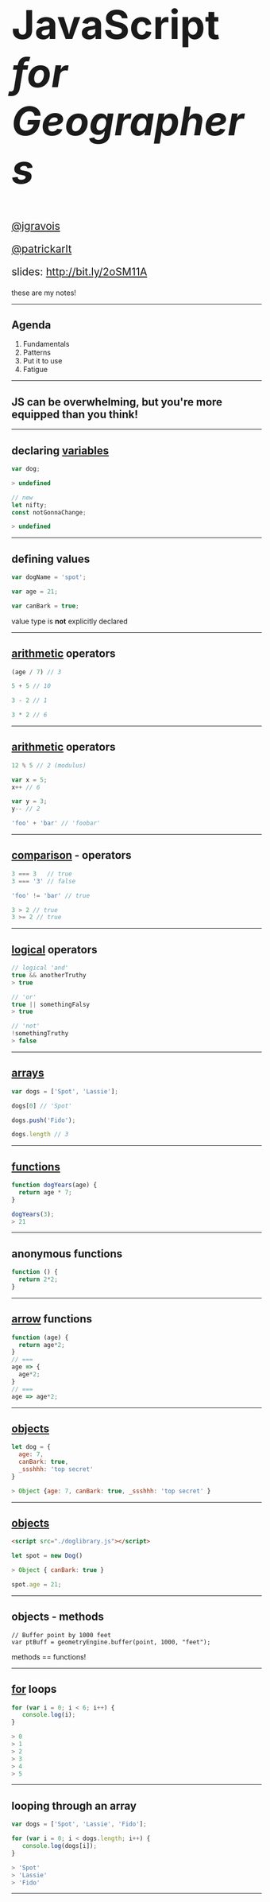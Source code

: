 <!-- outline

Intro (5 minutes)
  * what this talk is and isn't (pat)
  * dont be overwhelmed (pat)
  * you are technically minded enough to learn this (john)

JavaScript is fun (and useful!)
Variables and Objects (5 minutes. jg)
operators
Arrays
loops
Functions (5 minutes, jg)

Closures and `this` (5 minutes, pat)
Async (5 minutes, pat)
Local Dev Environment, Install node, http-server, start a local server serving a basic html page (CDN) and an external script (5 minutes, jg) https://momentjs.com/docs/#/displaying/from/
The DOM and Browser Development (5 minutes, pat)
Debugging (5 minutes, pat)
Modules / libraries (5 minutes, pat)
Walk through a few JS API samples (5 minutes, jg) (with event and promise)
The JavaScript Ecosystem (5 minutes, pat)
A note about ES 2015 (pat)
“Opinions” About JavaScript (5 minutes, pat)
Resources to Keep Learning (2 minutes, jg)

https://twitter.com/hoverbird/status/750826785781063680
https://twitter.com/thomasfuchs/status/708675139253174273?lang=en

how can we help GIS folks identify?

variables pointing at something else - red exclamation points in .MXDs
strings, integers, booleans - datatypes for feature class attribute columns
conditional operators = field calculator / definition expressions

functions accepting arguments - gp tools with input parameters
asynchronous = background geoprocessing

project dependencies - ArcMap license level? (yuck)
dev Environment
  ArcMap
  ArcCatalog
  online documentation

opinions - GIS folks definitely know about those
 which projection is the best?
 back in the day

-->

<!-- .slide: data-background="../../../template/img/ds2018/bg-1.png" -->

<!--div style="margin: auto; padding-top: 50px; padding-bottom: 50px; width: 80%; background: rgba(30,30,30,0.9)"/-->

<h1 style="text-align: left; font-size: 80px;"><b>JavaScript</b> <i>for Geographers</i></h1>
    <p style="text-align: left; font-size: 1.5em;"><a href="https://github.com/jgravois">@jgravois</a></p>
    <p style="text-align: left; font-size: 1.5em;"><a href="https://github.com/patrickarlt">@patrickarlt</a></p>
    <p style="text-align: left; font-size: 1.5em;">slides: <a href="http://bit.ly/2oSM11A">http://bit.ly/2oSM11A</a>

<aside class="notes">

these are my notes!

</aside>

---

<!-- .slide: data-background="../../../template/img/ds2018/bg-2.png" -->

## Agenda

1. Fundamentals
2. <span style="white-space: nowrap;">Patterns</span>
3. Put it to use
4. Fatigue

---

<!-- .slide: data-background="../../../template/img/ds2018/bg-5.png" -->

## JS can be overwhelming, but you're more equipped than you think!

---

<!-- .slide: data-background="../../../template/img/ds2018/bg-6.png" -->

## declaring [variables](https://developer.mozilla.org/en-US/docs/Web/JavaScript/Reference/Statements/var)

```js
var dog;

> undefined

// new
let nifty;
const notGonnaChange;

> undefined
```

---

<!-- .slide: data-background="../../../template/img/ds2018/bg-7.png" -->

## defining values

```js
var dogName = 'spot';

var age = 21;

var canBark = true;

```
value type is **not** explicitly declared
   <aside class="notes">

   </aside>

---

<!-- .slide: data-background="../../../template/img/ds2018/bg-7.png" -->

## [arithmetic](https://developer.mozilla.org/en-US/docs/Web/JavaScript/Reference/Operators/Arithmetic_Operators) operators

```js
(age / 7) // 3

5 + 5 // 10

3 - 2 // 1

3 * 2 // 6
```

---

<!-- .slide: data-background="../../../template/img/ds2018/bg-6.png" -->

## [arithmetic](https://developer.mozilla.org/en-US/docs/Web/JavaScript/Reference/Operators/Arithmetic_Operators) operators

```js
12 % 5 // 2 (modulus)

var x = 5;
x++ // 6

var y = 3;
y-- // 2

'foo' + 'bar' // 'foobar'
```

   <aside class="notes">

   </aside>

---

<!-- .slide: data-background="../../../template/img/ds2018/bg-2.png" -->

## [comparison](https://developer.mozilla.org/en-US/docs/Web/JavaScript/Reference/Operators/Comparison_Operators) - operators

```js
3 === 3   // true
3 === '3' // false

'foo' != 'bar' // true

3 > 2 // true
3 >= 2 // true
```
   <aside class="notes">

   </aside>

---

<!-- .slide: data-background="../../../template/img/ds2018/bg-3.png" -->

## [logical](https://developer.mozilla.org/en-US/docs/Web/JavaScript/Reference/Operators/Logical_Operators) operators
```js
// logical 'and'
true && anotherTruthy
> true

// 'or'
true || somethingFalsy
> true

// 'not'
!somethingTruthy
> false
```
   <aside class="notes">

   </aside>

---

<!-- .slide: data-background="../../../template/img/ds2018/bg-4.png" -->

## [arrays](https://developer.mozilla.org/en-US/docs/Web/JavaScript/Reference/Global_Objects/Array)
```js
var dogs = ['Spot', 'Lassie'];

dogs[0] // 'Spot'

dogs.push('Fido');

dogs.length // 3
```
   <aside class="notes">

   </aside>

---

<!-- .slide: data-background="../../../template/img/ds2018/bg-5.png" -->

## [functions](https://developer.mozilla.org/en-US/docs/Web/JavaScript/Guide/Functions)

```js
function dogYears(age) {
  return age * 7;
}

dogYears(3);
> 21
```
   <aside class="notes">

   </aside>

---

<!-- .slide: data-background="../../../template/img/ds2018/bg-6.png" -->

## anonymous functions
```js
function () {
  return 2*2;
}
```
   <aside class="notes">

   </aside>

---

<!-- .slide: data-background="../../../template/img/ds2018/bg-6.png" -->

## [arrow](https://developer.mozilla.org/en-US/docs/Web/JavaScript/Reference/Functions/Arrow_functions) functions
```js
function (age) {
  return age*2;
}
// ===
age => {
  age*2;
}
// ===
age => age*2;

```
   <aside class="notes">

   </aside>

---

<!-- .slide: data-background="../../../template/img/ds2018/bg-7.png" -->

## [objects](https://developer.mozilla.org/en-US/docs/Web/JavaScript/Guide/Working_with_Objects)

```js
let dog = {
  age: 7,
  canBark: true,
  _ssshhh: 'top secret'
}

> Object {age: 7, canBark: true, _ssshhh: 'top secret' }

```

   <aside class="notes">

   </aside>

---

<!-- .slide: data-background="../../../template/img/ds2018/bg-6.png" -->

## [objects](https://developer.mozilla.org/en-US/docs/Web/JavaScript/Guide/Working_with_Objects)

```html
<script src="./doglibrary.js"></script>
```

```js
let spot = new Dog()

> Object { canBark: true }

spot.age = 21;
```

   <aside class="notes">

   </aside>

---

<!-- .slide: data-background="../../../template/img/ds2018/bg-3.png" -->

## objects - methods

```
// Buffer point by 1000 feet
var ptBuff = geometryEngine.buffer(point, 1000, "feet");
```
   <aside class="notes">
     methods == functions!
   </aside>

---

<!-- .slide: data-background="../../../template/img/ds2018/bg-2.png" -->

## [for](https://developer.mozilla.org/en-US/docs/Web/JavaScript/Reference/Statements/for) loops

```js
for (var i = 0; i < 6; i++) {
   console.log(i);
}

> 0
> 1
> 2
> 3
> 4
> 5
```
   <aside class="notes">

   </aside>

---

<!-- .slide: data-background="../../../template/img/ds2018/bg-3.png" -->

## looping through an array

```js
var dogs = ['Spot', 'Lassie', 'Fido'];

for (var i = 0; i < dogs.length; i++) {
   console.log(dogs[i]);
}

> 'Spot'
> 'Lassie'
> 'Fido'
```
   <aside class="notes">

   </aside>

---

<!-- .slide: data-background="../../../template/img/ds2018/bg-4.png" -->

## JavaScript is _Asynchronous_

* JavaScript is _single threaded_
* Only does 1 thing at a time
* Lots of things might happen at once
* This is the "Event Loop"

---

<!-- .slide: data-background="../../../template/img/ds2018/bg-5.png" -->

## JavaScript Event Loop

1. Executes one function at a time
2. <span style="white-space: nowrap;">Run the entire function</spann>
3. Start the next function

[Demo](http://jsbin.com/bezusuk/edit?js,console)

---

<!-- .slide: data-background="../../../template/img/ds2018/bg-6.png" -->

## Callbacks

```html
<button id="button">Click Me!</button>
```

```js
let button = document.getElementById('button');

button.addEventListener('click', function () {
  console.log('The button was clicked');
});
```

Callback are functions that are called when things happen.

[Demo](http://jsbin.com/qovotex/edit?html,js,console,output)

---

<!-- .slide: data-background="../../../template/img/ds2018/bg-7.png" -->

## Promises

```js
let user = fetch('https://randomuser.me/api/')
  .then(processResponse)
  .then(doSomethingWithUser)
  .catch(anyErrors);

function processResponse (response) {
  return response.json();
}

function doSomethingWithUser (user) {
  console.log(user); // prints a bunch of user info
}

function anyErrors (error) {
  console.error('what have you done!', error);
}
```

Promises represent a future value that will be "resolved".

[Demo](http://jsbin.com/qisiki/edit?js,console)

---

<!-- .slide: data-background="../../../template/img/ds2018/4.png" -->

## Function Scope

```
var message = 'Hello World!';

function go () {
  console.log(message);
}

go();
```

When functions are called they remember the variables around them, this is refered to as "lexical scope".

---

<!-- .slide: data-background="../../../template/img/ds2018/bg-2.png" -->

## What is `this`?

```js
var user = {
  firstName: "Casey",
  lastName: "Jones",
  fullName: function () {
    console.log(this.firstName + " " + this.lastName);
  }
}

person.fullName() // > Casey Jones
```

---

<!-- .slide: data-background="../../../template/img/ds2018/bg-3.png" -->

## What is `this`?

The value of `this` depends on how the function was called.

[Demo](http://jsbin.com/rowofi/edit?js,console)

---

<!-- .slide: data-background="../../../template/img/ds2018/bg-5.png" -->

## lets set up a JS development environment

* [do i have a web server running?](https://gist.github.com/jgravois/5e73b56fa7756fd00b89)
* [`demo.html`](https://github.com/jgravois/presentations/blob/12ad63798193bd32950809996c9825067a742aa7/devsummit/2017/js/snippets/demo.html)
   <aside class="notes">
     good time to talk about CDNs
   </aside>

---

<!-- .slide: data-background="../../../template/img/ds2018/bg-7.png" -->

## debugging

Get familiar with your dev tools!

* `console.log` - print things to the console
* `debugger` - stops the application so you can look around

---

<!-- .slide: data-background="../../../template/img/ds2018/bg-6.png" -->

## the DOM

* select elements
* listen for events
* change elements

[A simple form](http://jsbin.com/qojodez/edit?html,js,output);
[Finished example](http://jsbin.com/viconot/edit?html,js,output);

---



<!-- .slide: data-background="../../../template/img/ds2018/2.png" -->

## sharing JavaScript - modules

As applications grow it is helpful to divide code into different files to organize. You can just use `<script>` tags for small apps.

---

<!-- .slide: data-background="../../../template/img/ds2018/bg-4.png" -->

## ES2015 Modules

```
import { something } from 'some-module';
```

This is the future as you learn JavaScript you will encounter this more often.

---

<!-- .slide: data-background="../../../template/img/ds2018/bg-2.png" -->

## AMD Modules (JS API)

```
require([
  "esri/Map",
  "esri/views/MapView",
], function (Map, MapView) {
  // Map and MapView have been loaded!
});
```

`require` is a fancy way of adding `<script>` tags to load code on demand.

---

<!-- .slide: data-background="../../../template/img/ds2018/bg-3.png" -->

## lets put all this to use!

* [../sample-code/tasks-query/](https://developers.arcgis.com/javascript/latest/sample-code/tasks-query/index.html)
* [../sample-code/chaining-promises/](https://developers.arcgis.com/javascript/latest/sample-code/chaining-promises/index.html)

   <aside class="notes">
     step through a JSAPI sample
   </aside>

---

<!-- .slide: data-background="../../../template/img/ds2018/bg-4.png" -->

## The JavaScript Language</small>

Updates every year (ES2015, ES2016, ES2017).

2015 had LOADS of new featues.

2017 had ~2 new features.

---

<!-- .slide: data-background="../../../template/img/ds2018/bg-7.png" -->

## the JavaScript ecosystem

* Module Formats - CommonJS, **AMD**, **ES 2015**
* Compilers - Babel, **TypeScript**
* Bundlers - Rollup, **WebPack**, SystemJS
* Minifiers - UglifyJS

---

<!-- .slide: data-background="../../../template/img/ds2018/bg-5.png" -->

## the JavaScript ecosystem

You don't know what you don't know.

<p class="fragment">and that is great.</p>

---

<!-- .slide: data-background="../../../template/img/ds2018/bg-5.png" -->

## JavaScript Fatigue

> Look, it’s easy. Code everything in Typescript. All modules that use Fetch compile them to target ES6, transpile them with Babel on a stage-3 preset, and load them with SystemJS. If you don’t have Fetch, polyfill it, or use Bluebird, Request or Axios, and handle all your promises with await.

> We have very different definitions of easy.

[How it feels to learn JavaScript in 2016](https://hackernoon.com/how-it-feels-to-learn-javascript-in-2016-d3a717dd577f#.sl06jvo9z)

---

<!-- .slide: data-background="../../../template/img/ds2018/bg-5.png" -->

## Fight JavaScript Fatigue

* The JS API is MORE then enough for simple apps
* Add tools when you **KNOW** you will benefit from using them
* Too many tools === Lots of complexity to manage

---

<!-- .slide: data-background="../../../template/img/ds2018/bg-4.png" -->

## learn more!

* [You Don't Know JS](https://github.com/getify/You-Dont-Know-JS)
* [MDN: Learn web development](https://developer.mozilla.org/en-US/docs/Learn)
* [MDN](https://developer.mozilla.org/en-US/docs/Web/JavaScript/Guide)
* [Eloquent JavaScript](http://eloquentjavascript.net/)
* http://wesbos.com/

   <aside class="notes">

   </aside>

---

<!-- .slide: data-background="../../../template/img/ds2018/bg-5.png" -->

please, _please_, **please** fill out a session survey

1. Download the Esri Events App
2. Select Dev Summit
3. Search for "JavaScript for Geographers"
4. Leave feedback!

---

<!-- .slide: data-background="../../../template/img/ds2018/bg-6.png" -->

idea, question, issue, or success story?

[@geogangster](https://twitter.com/geogangster) / [@patrickarlt](https://twitter.com/patrickarlt)

Slides: [`http://bit.ly/2oSM11A`](http://bit.ly/2oSM11A)

---

<!-- .slide: data-background="../../../template/img/ds2018/bg-final.jpg" -->

<img class='transparent' src="../../../template/img//esri-science-logo-white.png">
